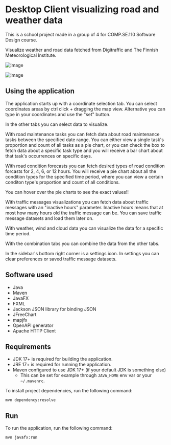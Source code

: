 ﻿# Desktop Client visualizing road and weather data

This is a school project made in a group of 4 for COMP.SE.110 Software Design course.

Visualize weather and road data fetched from Digitraffic and The Finnish Meteorological Institute.

![image](https://user-images.githubusercontent.com/100607632/209245924-2741e797-d16d-4431-ac4e-cba873c4ac3a.png)

![image](https://user-images.githubusercontent.com/100607632/209245856-fdddba2d-952d-40ac-86ea-9fa77271fbe7.png)


## Using the application
The application starts up with a coordinate selection tab. You can select coordinates areas by ctrl click + dragging
the map view. Alternative you can type in your coordinates and use the "set" button. 

In the other tabs you can select data to visualize.

With road maintenance tasks you can fetch data about road maintenance tasks between the specified date range. 
You can either view a single task's proportion and count of all tasks as a pie chart, or you can check the box to fetch
data about a specific task type and you will receive a bar chart about that task's occurrences on specific days.

With road condition forecasts you can fetch desired types of road condition forcasts for 2, 4, 6, or 12 hours.
You will receive a pie chart about all the condition types for the specified time period, where you can view a certain
conditon type's proportion and count of all conditions.

You can hover over the pie charts to see the exact values!!

With traffic messages visualizations you can fetch data about traffic messages with an "inactive hours" parameter.
Inactive hours means that at most how many hours old the traffic message can be. You can save traffic message datasets
and load them later on.

With weather, wind and cloud data you can visualize the data for a specific time period.

With the combination tabs you can combine the data from the other tabs.

In the sidebar's bottom right corner is a settings icon. In settings you can clear preferences or saved traffic message datasets.

## Software used  

* Java 
* Maven 
* JavaFX 
* FXML 
* Jackson JSON library for binding JSON
* JFreeChart
* mapjfx
* OpenAPI generator
* Apache HTTP Client

## Requirements 

* JDK 17+ is required for building the application.  
* JRE 17+ is required for running the application.
* Maven configured to use JDK 17+ (if your default JDK is something else)
  * This can be set for example through `JAVA_HOME` env var or your `~/.mavenrc`.

To install project dependencies, run the following command:  
```shell
mvn dependency:resolve
```

## Run
To run the application, run the following command:  
```shell
mvn javafx:run
```
